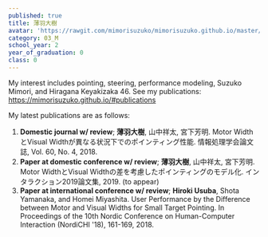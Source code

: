 ```yaml
---
published: true
title: 薄羽大樹
avatar: 'https://rawgit.com/mimorisuzuko/mimorisuzuko.github.io/master/me.jpg'
category: 03_M
school_year: 2
year_of_graduation: 0
class: 0
---
```

My interest includes pointing, steering, performance modeling, Suzuko Mimori, and Hiragana Keyakizaka 46.
See my publications: https://mimorisuzuko.github.io/#publications

My latest publications are as follows:

1. **Domestic journal w/ review**; **薄羽大樹**, 山中祥太, 宮下芳明. Motor WidthとVisual Widthが異なる状況下でのポインティング性能. 情報処理学会論文誌, Vol. 60, No. 4, 2018.
2. **Paper at domestic conference w/ review**; **薄羽大樹**, 山中祥太, 宮下芳明. Motor WidthとVisual Widthの差を考慮したポインティングのモデル化. インタラクション2019論文集, 2019. (to appear)
3. **Paper at international conference w/ review**; **Hiroki Usuba**, Shota Yamanaka, and Homei Miyashita. User Performance by the Difference between Motor and Visual Widths for Small Target Pointing. In Proceedings of the 10th Nordic Conference on Human-Computer Interaction (NordiCHI '18), 161-169, 2018.

